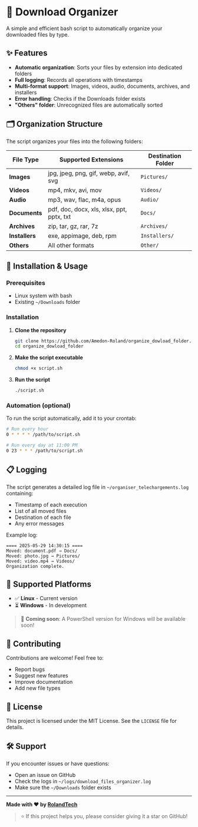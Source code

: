 # 📁 Download Organizer

A simple and efficient bash script to automatically organize your downloaded files by type.

## ✨ Features

- **Automatic organization**: Sorts your files by extension into dedicated folders
- **Full logging**: Records all operations with timestamps
- **Multi-format support**: Images, videos, audio, documents, archives, and installers
- **Error handling**: Checks if the Downloads folder exists
- **"Others" folder**: Unrecognized files are automatically sorted

## 🗂️ Organization Structure

The script organizes your files into the following folders:

| File Type      | Supported Extensions                      | Destination Folder |
| -------------- | ----------------------------------------- | ------------------ |
| **Images**     | jpg, jpeg, png, gif, webp, avif, svg      | `Pictures/`        |
| **Videos**     | mp4, mkv, avi, mov                        | `Videos/`          |
| **Audio**      | mp3, wav, flac, m4a, opus                 | `Audio/`           |
| **Documents**  | pdf, doc, docx, xls, xlsx, ppt, pptx, txt | `Docs/`            |
| **Archives**   | zip, tar, gz, rar, 7z                     | `Archives/`        |
| **Installers** | exe, appimage, deb, rpm                   | `Installers/`      |
| **Others**     | All other formats                         | `Other/`           |

## 🚀 Installation & Usage

### Prerequisites

- Linux system with bash
- Existing `~/Downloads` folder

### Installation

1. **Clone the repository**

   ```bash
   git clone https://github.com/Amedon-Roland/organize_dowload_folder.git
   cd organize_dowload_folder
   ```

2. **Make the script executable**

   ```bash
   chmod +x script.sh
   ```

3. **Run the script**
   ```bash
   ./script.sh
   ```

### Automation (optional)

To run the script automatically, add it to your crontab:

```bash
# Run every hour
0 * * * * /path/to/script.sh

# Run every day at 11:00 PM
0 23 * * * /path/to/script.sh
```

## 📋 Logging

The script generates a detailed log file in `~/organiser_telechargements.log` containing:

- Timestamp of each execution
- List of all moved files
- Destination of each file
- Any error messages

Example log:

```
==== 2025-05-29 14:30:15 ====
Moved: document.pdf → Docs/
Moved: photo.jpg → Pictures/
Moved: video.mp4 → Videos/
Organization complete.
```

## 🎯 Supported Platforms

- ✅ **Linux** - Current version
- ⏳ **Windows** - In development

> 🚧 **Coming soon**: A PowerShell version for Windows will be available soon!

## 🤝 Contributing

Contributions are welcome! Feel free to:

- Report bugs
- Suggest new features
- Improve documentation
- Add new file types

## 📝 License

This project is licensed under the MIT License. See the `LICENSE` file for details.

## 🛠️ Support

If you encounter issues or have questions:

- Open an issue on GitHub
- Check the logs in `~/logs/download_files_organizer.log`
- Make sure the `~/Downloads` folder exists

---

**Made with ❤️ by [RolandTech](https://github.com/Amedon-Roland)**

> ⭐ If this project helps you, please consider giving it a star on GitHub!
